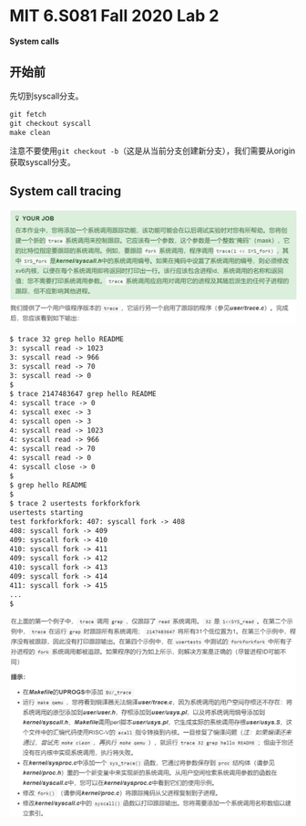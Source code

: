 # MIT 6.S081 Fall 2020 Lab 2

****System calls****

## 开始前

先切到syscall分支。

```linux
git fetch
git checkout syscall
make clean
```

注意不要使用`git checkout -b`（这是从当前分支创建新分支），我们需要从origin获取syscall分支。

## System call tracing

![picture 1](.assets_IMG/MIT%206.S081%20Fall%202020%20Lab%202/IMG_20230925-233432.png)  

```linux
$ trace 32 grep hello README
3: syscall read -> 1023
3: syscall read -> 966
3: syscall read -> 70
3: syscall read -> 0
$
$ trace 2147483647 grep hello README
4: syscall trace -> 0
4: syscall exec -> 3
4: syscall open -> 3
4: syscall read -> 1023
4: syscall read -> 966
4: syscall read -> 70
4: syscall read -> 0
4: syscall close -> 0
$
$ grep hello README
$
$ trace 2 usertests forkforkfork
usertests starting
test forkforkfork: 407: syscall fork -> 408
408: syscall fork -> 409
409: syscall fork -> 410
410: syscall fork -> 411
409: syscall fork -> 412
410: syscall fork -> 413
409: syscall fork -> 414
411: syscall fork -> 415
...
$
```

![picture 2](.assets_IMG/MIT%206.S081%20Fall%202020%20Lab%202/IMG_20230925-233513.png)  

